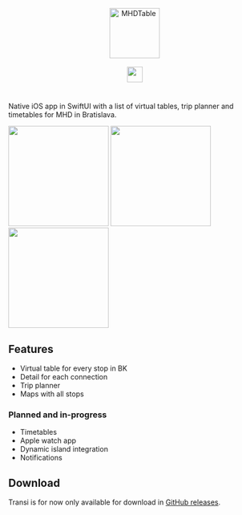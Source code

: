 <p align="center">
  <img src="https://github.com/magicsk/Transi-swift/assets/49265057/80fe0bce-0e58-406e-a386-fae221251a56" alt="MHDTable" width="100"/>
   <br>
   <br>
  <picture>
    <source
      height="31px"
      media="(prefers-color-scheme: dark)"
      srcset="https://github.com/magicsk/Transi-swift/assets/49265057/d02bd6bb-1d11-41f0-9be5-ab03c723dc9d"
    >
    <img 
      height="31px"
      src="https://github.com/magicsk/Transi-swift/assets/49265057/9601b339-3b86-40ee-a8d5-25aae0c0957a"
    >
  </picture>
</p>

# 

Native iOS app in SwiftUI with a list of virtual tables,
trip planner and timetables for MHD in Bratislava.

<p>
 <picture>
     <source width="200" media="(prefers-color-scheme: dark)" srcset="https://github.com/magicsk/Transi-swift/assets/49265057/f3b812c3-4c4b-4ee7-bfa9-1510f92c86a3" />
     <img width="200" src="https://github.com/magicsk/Transi-swift/assets/49265057/18985064-1694-4ae4-b347-9a619f85b9c2" />
 </picture>


 <!-- <picture>
     <source width="200" media="(prefers-color-scheme: dark)" srcset="https://github.com/magicsk/Transi-swift/assets/49265057/dd9a5534-fefe-49db-b7f3-ad2814ec8763" />
     <img width="200" src="https://github.com/magicsk/Transi-swift/assets/49265057/a1169866-acf6-4e6d-8327-f929e101960e" />
 </picture> -->
 
 <picture>
     <source width="200" media="(prefers-color-scheme: dark)" srcset="https://github.com/magicsk/Transi-swift/assets/49265057/1b09db32-7744-44bf-89a0-446ffdc5df90" />
     <img width="200" src="https://github.com/magicsk/Transi-swift/assets/49265057/9c033ad1-40c7-4d61-b890-74137ca695ea" />
 </picture>
 
 <!-- <picture>
     <source width="200" media="(prefers-color-scheme: dark)" srcset="https://github.com/magicsk/Transi-swift/assets/49265057/62967629-93ad-4a12-894d-a08348702e97" />
     <img width="200" src="https://github.com/magicsk/Transi-swift/assets/49265057/49265057/d2738a50-7e00-4d31-aa04-0a974d898c8e" />
 </picture> -->
 
 <picture>
     <source width="200" media="(prefers-color-scheme: dark)" srcset="https://github.com/magicsk/Transi-swift/assets/49265057/235a329a-4123-46d2-96b2-dc759476115c" />
     <img width="200" src="https://github.com/magicsk/Transi-swift/assets/49265057/735ed921-a550-4108-919d-1de55e9fc86a" />
 </picture>
</p>

## Features

- Virtual table for every stop in BK
- Detail for each connection
- Trip planner
- Maps with all stops

### Planned and in-progress
- Timetables
- Apple watch app
- Dynamic island integration
- Notifications

## Download

Transi is for now only available for download in
[GitHub releases](https://github.com/magicsk/Transi/releases). 
